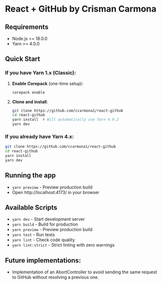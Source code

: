 # React + GitHub by Crisman Carmona

## Requirements

- Node.js >= 18.0.0
- Yarn >= 4.0.0

## Quick Start

### If you have Yarn 1.x (Classic):

1. **Enable Corepack** (one-time setup):

   ```bash
   corepack enable
   ```

2. **Clone and install**:
   ```bash
   git clone https://github.com/ccarmona1/react-github
   cd react-github
   yarn install  # Will automatically use Yarn 4.9.2
   yarn dev
   ```

### If you already have Yarn 4.x:

```bash
git clone https://github.com/ccarmona1/react-github
cd react-github
yarn install
yarn dev
```

## Running the app

- `yarn preview` - Preview production build
- Open http://localhost:4173/ in your browser

## Available Scripts

- `yarn dev` - Start development server
- `yarn build` - Build for production
- `yarn preview` - Preview production build
- `yarn test` - Run tests
- `yarn lint` - Check code quality
- `yarn lint:strict` - Strict linting with zero warnings

## Future implementations:

- Implementation of an AbortController to avoid sending the same request to GitHub without resolving a previous one.
